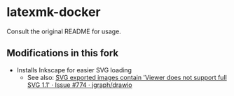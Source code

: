 # latexmk-docker

Consult the original README for usage.

## Modifications in this fork

- Installs Inkscape for easier SVG loading
    - See also: [SVG exported images contain 'Viewer does not support full SVG 1.1' · Issue #774 · jgraph/drawio](https://github.com/jgraph/drawio/issues/774)
